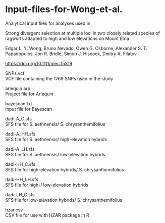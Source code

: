# Input-files-for-Wong-et-al.
Analytical input files for analyses used in 

Strong divergent selection at multiple loci in two closely related species of ragworts adapted to high and low elevations on Mount Etna

Edgar L. Y. Wong, Bruno Nevado, Owen G. Osborne, Alexander S. T. Papadopulos, Jon R. Bridle, Simon J. Hiscock, Dmitry A. Filatov

https://doi.org/10.1111/mec.15319

SNPs.vcf	      
VCF file containing the 1769 SNPs used in the study

arlequin.arp	      
Project file for Arlequin

bayescan.txt	      
Input file for Bayescan

dadi-A_C.sfs	      
SFS file for S. aethnensis/ S. chrysanthemifolius

dadi-A_HH.sfs	      
SFS file for S. aethnensis/ high-elevation hybrids

dadi-A_LH.sfs	      
SFS file for S. aethnensis/ low-elevation hybrids

dadi-HH_C.sfs	      
SFS file for high-elevation hybrids/ S. chrysanthemifolius

dadi-HH_LH.sfs        
SFS file for high-/ low-elevation hybrids

dadi-LH_C.sfs	      
SFS file for low-elevation hybrids/ S. chrysanthemifolius

hzar.csv                    
CSV file for use with HZAR package in R

